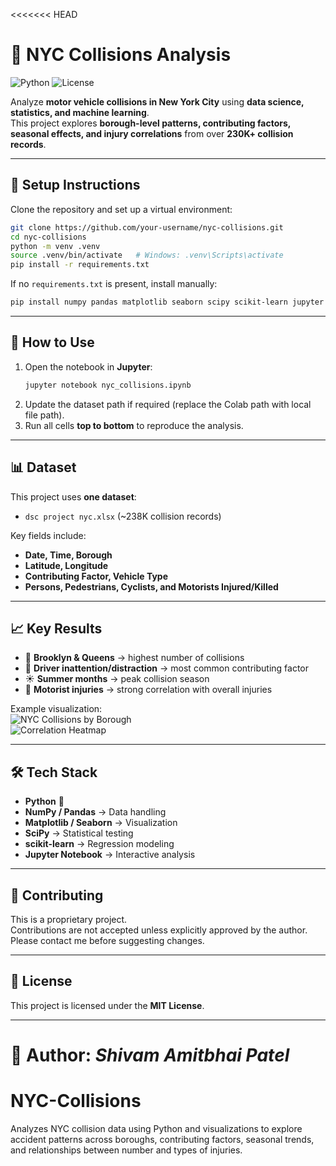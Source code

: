 <<<<<<< HEAD
# 🚦 NYC Collisions Analysis

![Python](https://img.shields.io/badge/python-3.10-blue)
![License](https://img.shields.io/badge/license-Proprietary-red)

Analyze **motor vehicle collisions in New York City** using **data science, statistics, and machine learning**.  
This project explores **borough-level patterns, contributing factors, seasonal effects, and injury correlations** from over **230K+ collision records**.

---

## 📂 Setup Instructions
Clone the repository and set up a virtual environment:

```bash
git clone https://github.com/your-username/nyc-collisions.git
cd nyc-collisions
python -m venv .venv
source .venv/bin/activate   # Windows: .venv\Scripts\activate
pip install -r requirements.txt
```

If no `requirements.txt` is present, install manually:

```bash
pip install numpy pandas matplotlib seaborn scipy scikit-learn jupyter
```

---

## 🔄 How to Use
1. Open the notebook in **Jupyter**:
   ```bash
   jupyter notebook nyc_collisions.ipynb
   ```
2. Update the dataset path if required (replace the Colab path with local file path).  
3. Run all cells **top to bottom** to reproduce the analysis.

---

## 📊 Dataset
This project uses **one dataset**:
- `dsc project nyc.xlsx` (~238K collision records)

Key fields include:
- **Date, Time, Borough**  
- **Latitude, Longitude**  
- **Contributing Factor, Vehicle Type**  
- **Persons, Pedestrians, Cyclists, and Motorists Injured/Killed**

---

## 📈 Key Results
- 🚗 **Brooklyn & Queens** → highest number of collisions  
- 📱 **Driver inattention/distraction** → most common contributing factor  
- ☀️ **Summer months** → peak collision season  
- 🔗 **Motorist injuries** → strong correlation with overall injuries  

Example visualization:  
![NYC Collisions by Borough](docs/borough_collisions.png)  
![Correlation Heatmap](docs/correlation_heatmap.png)

---

## 🛠️ Tech Stack
- **Python** 🐍  
- **NumPy / Pandas** → Data handling  
- **Matplotlib / Seaborn** → Visualization  
- **SciPy** → Statistical testing  
- **scikit-learn** → Regression modeling  
- **Jupyter Notebook** → Interactive analysis

---

## 🤝 Contributing
This is a proprietary project.  
Contributions are not accepted unless explicitly approved by the author.  
Please contact me before suggesting changes.

---

## 📜 License
This project is licensed under the **MIT License**.  

---

📌 **Author:** *Shivam Amitbhai Patel*
=======
# NYC-Collisions
Analyzes NYC collision data using Python and visualizations to explore accident patterns across boroughs, contributing factors, seasonal trends, and relationships between number and types of  injuries.
